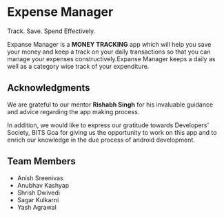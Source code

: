 # Expense Manager

Track. Save. Spend Effectively.

Expanse Manager is a **MONEY TRACKING** app which will help you save your money and keep a track on your daily transactions so that you can manage your expenses constructively.Expanse Manager keeps a daily as well as a category wise track of your expenditure.


## Acknowledgments

We are grateful to our mentor **Rishabh Singh** for his invaluable guidance and advice regarding the app making process.

In addition, we would like to express our gratitude towards Developers' Society, BITS Goa
for giving us the opportunity to work on this app and to enrich our knowledge in the due process of android development.

## Team Members
* Anish Sreenivas
* Anubhav Kashyap
* Shrish Dwivedi
* Sagar Kulkarni
* Yash Agrawal


 
